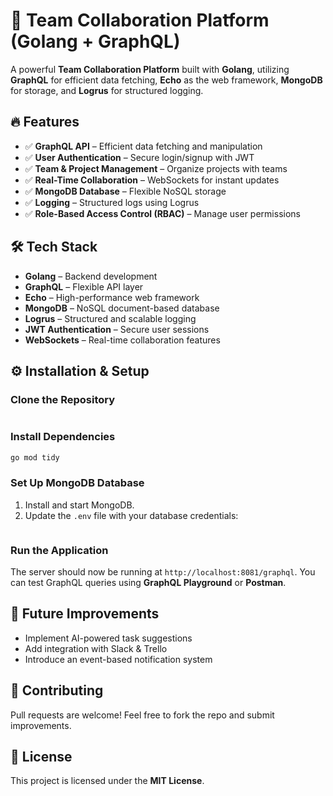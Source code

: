 # 🚀 Team Collaboration Platform (Golang + GraphQL)

A powerful **Team Collaboration Platform** built with **Golang**, utilizing **GraphQL** for efficient data fetching, **Echo** as the web framework, **MongoDB** for storage, and **Logrus** for structured logging.

## 🔥 Features

- ✅ **GraphQL API** – Efficient data fetching and manipulation
- ✅ **User Authentication** – Secure login/signup with JWT
- ✅ **Team & Project Management** – Organize projects with teams
- ✅ **Real-Time Collaboration** – WebSockets for instant updates
- ✅ **MongoDB Database** – Flexible NoSQL storage
- ✅ **Logging** – Structured logs using Logrus
- ✅ **Role-Based Access Control (RBAC)** – Manage user permissions

## 🛠️ Tech Stack

- **Golang** – Backend development
- **GraphQL** – Flexible API layer
- **Echo** – High-performance web framework
- **MongoDB** – NoSQL document-based database
- **Logrus** – Structured and scalable logging
- **JWT Authentication** – Secure user sessions
- **WebSockets** – Real-time collaboration features

## ⚙️ Installation & Setup

### Clone the Repository
```sh
```

### Install Dependencies
```sh
go mod tidy
```

### Set Up MongoDB Database
1. Install and start MongoDB.
2. Update the `.env` file with your database credentials:

```env
```

### Run the Application

The server should now be running at `http://localhost:8081/graphql`. You can test GraphQL queries using **GraphQL Playground** or **Postman**.

## 📌 Future Improvements

- Implement AI-powered task suggestions
- Add integration with Slack & Trello
- Introduce an event-based notification system

## 🤝 Contributing

Pull requests are welcome! Feel free to fork the repo and submit improvements.

## 📜 License

This project is licensed under the **MIT License**.

